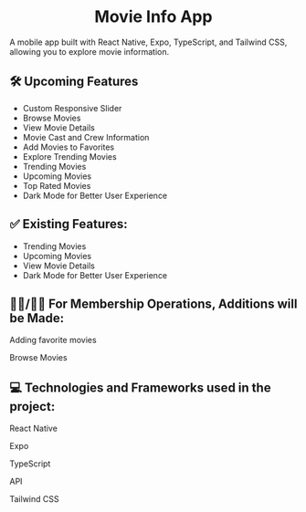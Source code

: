 <h1 align="center" id="title">Movie Info App</h1>

<p id="description">A mobile app built with React Native, Expo, TypeScript, and Tailwind CSS, allowing you to explore movie information.</p>

<h2>🛠️ Upcoming Features</h2>
<ul class="mt-2">
  <li>Custom Responsive Slider</li>
  <li>Browse Movies</li>
  <li>View Movie Details</li>
  <li>Movie Cast and Crew Information</li>
  <li>Add Movies to Favorites</li>
  <li>Explore Trending Movies</li>
  <li>Trending Movies</li>
  <li>Upcoming Movies</li>
  <li>Top Rated Movies</li>
  <li>Dark Mode for Better User Experience</li>
</ul>

<h2>✅ Existing Features:</h2>
<ul class="mt-2">
  <li>Trending Movies</li>
  <li>Upcoming Movies</li>
  <li>View Movie Details</li>
  <li>Dark Mode for Better User Experience</li>
</ul>

<h2>🙍‍♂️/🙍🏻 For Membership Operations, Additions will be Made:</h2>
<p class="mt-2">Adding favorite movies</p>
<p>Browse Movies</p>
  
<h2>💻 Technologies and Frameworks used in the project:</h2>
<p class="mt-2">React Native</p>
<p>Expo</p>
<p>TypeScript</p>
<p>API</p>
<p>Tailwind CSS</p>
